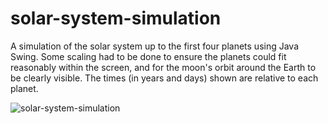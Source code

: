# solar-system-simulation

A simulation of the solar system up to the first four planets using Java Swing. Some scaling had to be done to ensure the planets could fit reasonably within the screen, and for the moon's orbit around the Earth to be clearly visible. The times (in years and days) shown are relative to each planet.

![solar-system-simulation](https://user-images.githubusercontent.com/31632150/110144407-36bda580-7dd0-11eb-9da6-032d09182794.gif)

